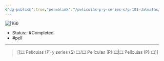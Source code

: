 ```yaml
---
{"dg-publish":true,"permalink":"/peliculas-p-y-series-s/p-101-dalmatas/"}
---
```



![|160](https://m.media-amazon.com/images/M/MV5BZGMyMjE4OGUtNGZmMC00YzdmLThkMWYtZWIzMmEzNjA4MzVkXkEyXkFqcGdeQXVyMTQxNzMzNDI@._V1_SX300.jpg)

- Status:: #Completed 
- #peli 

---

> [[🎞️ Películas (P) y series (S) 🎞️/🎞️ Películas (P) 🎞️\|🎞️ Películas (P) 🎞️]]